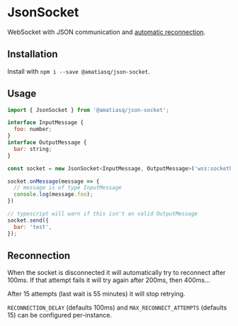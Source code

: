 # JsonSocket

WebSocket with JSON communication and [automatic reconnection](#reconnection).

## Installation

Install with `npm i --save @amatiasq/json-socket`.

## Usage

```js
import { JsonSocket } from '@amatiasq/json-socket';

interface InputMessage {
  foo: number;
}
interface OutputMessage {
  bar: string;
}

const socket = new JsonSocket<InputMessage, OutputMessage>('wss:sockethost.com');

socket.onMessage(message => {
  // message is of type InputMessage
  console.log(message.foo);
})

// typescript will warn if this isn't an valid OutputMessage
socket.send({
  bar: 'test',
});
```

## Reconnection

When the socket is disconnected it will automatically try to reconnect after 100ms. If that attempt fails it will try again after 200ms, then 400ms...

After 15 attempts (last wait is 55 minutes) it will stop retrying.

`RECONNECTION_DELAY` (defaults 100ms) and `MAX_RECONNECT_ATTEMPTS` (defaults 15) can be configured per-instance.
